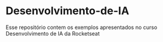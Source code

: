 # Desenvolvimento-de-IA
Esse repositório contem os exemplos apresentados no curso Desenvolvimento de IA da Rocketseat

